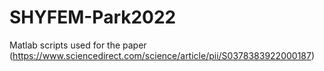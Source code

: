 # SHYFEM-Park2022
Matlab scripts used for the paper (https://www.sciencedirect.com/science/article/pii/S0378383922000187)
